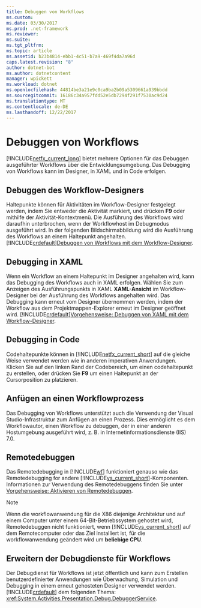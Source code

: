 ```yaml
---
title: Debuggen von Workflows
ms.custom: 
ms.date: 03/30/2017
ms.prod: .net-framework
ms.reviewer: 
ms.suite: 
ms.tgt_pltfrm: 
ms.topic: article
ms.assetid: b23b4814-ebb1-4c51-b7a9-469f4da7a96d
caps.latest.revision: "8"
author: dotnet-bot
ms.author: dotnetcontent
manager: wpickett
ms.workload: dotnet
ms.openlocfilehash: 44814be3a21e9c0ca9ba2b09a5309661a939bbdd
ms.sourcegitcommit: 16186c34a957fdd52e5db7294f291f7530ac9d24
ms.translationtype: MT
ms.contentlocale: de-DE
ms.lasthandoff: 12/22/2017
---
```

# <a name="debugging-workflows"></a>Debuggen von Workflows
[!INCLUDE[netfx_current_long](../../../includes/netfx-current-long-md.md)] bietet mehrere Optionen für das Debuggen ausgeführter Workflows über die Entwicklungsumgebung. Das Debugging von Workflows kann im Designer, in XAML und in Code erfolgen.  
  
## <a name="debugging-in-the-workflow-designer"></a>Debuggen des Workflow-Designers  
 Haltepunkte können für Aktivitäten im Workflow-Designer festgelegt werden, indem Sie entweder die Aktivität markiert, und drücken **F9** oder mithilfe der Aktivität-Kontextmenü. Die Ausführung des Workflows wird daraufhin unterbrochen, wenn der Workflowhost im Debugmodus ausgeführt wird. In der folgenden Bildschirmabbildung wird die Ausführung des Workflows an einem Haltepunkt angehalten. [!INCLUDE[crdefault](../../../includes/crdefault-md.md)][Debuggen von Workflows mit dem Workflow-Designer](/visualstudio/workflow-designer/debugging-workflows-with-the-workflow-designer).  
  
## <a name="debugging-in-xaml"></a>Debugging in XAML  
 Wenn ein Workflow an einem Haltepunkt im Designer angehalten wird, kann das Debugging des Workflows auch in XAML erfolgen. Wählen Sie zum Anzeigen des Ausführungspunkts in XAML **XAML-Ansicht** im Workflow-Designer bei der Ausführung des Workflows angehalten wird. Das Debugging kann erneut vom Designer übernommen werden, indem der Workflow aus dem Projektmappen-Explorer erneut im Designer geöffnet wird. [!INCLUDE[crdefault](../../../includes/crdefault-md.md)][Vorgehensweise: Debuggen von XAML mit dem Workflow-Designer](/visualstudio/workflow-designer/how-to-debug-xaml-with-the-workflow-designer).  
  
## <a name="debugging-in-code"></a>Debugging in Code  
 Codehaltepunkte können in [!INCLUDE[netfx_current_short](../../../includes/netfx-current-short-md.md)] auf die gleiche Weise verwendet werden wie in anderen imperativen Anwendungen. Klicken Sie auf den linken Rand der Codebereich, um einen codehaltepunkt zu erstellen, oder drücken Sie **F9** um einen Haltepunkt an der Cursorposition zu platzieren.  
  
## <a name="attaching-to-a-workflow-process"></a>Anfügen an einen Workflowprozess  
 Das Debugging von Workflows unterstützt auch die Verwendung der Visual Studio-Infrastruktur zum Anfügen an einen Prozess. Dies ermöglicht es dem Workflowautor, einen Workflow zu debuggen, der in einer anderen Hostumgebung ausgeführt wird, z. B. in Internetinformationsdienste (IIS) 7.0.  
  
## <a name="remote-debugging"></a>Remotedebuggen  
 Das Remotedebugging in [!INCLUDE[wf](../../../includes/wf-md.md)] funktioniert genauso wie das Remotedebugging for andere [!INCLUDE[vs_current_short](../../../includes/vs-current-short-md.md)]-Komponenten. Informationen zur Verwendung des Remotedebuggens finden Sie unter [Vorgehensweise: Aktivieren von Remotedebuggen](http://go.microsoft.com/fwlink/?LinkId=196257).  
  
> [!NOTE]
>  Wenn die workflowanwendung für die X86 diejenige Architektur und auf einem Computer unter einem 64-Bit-Betriebssystem gehostet wird, Remotedebuggen nicht funktioniert, wenn [!INCLUDE[vs_current_short](../../../includes/vs-current-short-md.md)] auf dem Remotecomputer oder das Ziel installiert ist, für die workflowanwendung geändert wird um **beliebige CPU**.  
  
## <a name="extending-the-workflow-debugging-service"></a>Erweitern der Debugdienste für Workflows  
 Der Debugdienst für Workflows ist jetzt öffentlich und kann zum Erstellen benutzerdefinierter Anwendungen wie Überwachung, Simulation und Debugging in einem erneut gehosteten Designer verwendet werden. [!INCLUDE[crdefault](../../../includes/crdefault-md.md)] dem folgenden Thema: <xref:System.Activities.Presentation.Debug.DebuggerService>.
